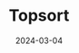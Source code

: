 ---  
layout: startup_page  
title: "Topsort"  
id: "topsort.com"  
permalink: "/topsorttopsort.com03042024/"  
website: "https://www.topsort.com/"  
funding_round: "Series A"  
funding_amount: "$20M"  
investors: "Upload Ventures, Quiet Capital, Pear Ventures"  
about: "Topsort provides a clean advertising platform free of third-party cookies and privacy-invasive data. It empowers retailers and marketplaces to run effective ad campaigns with high returns through its retail media platform and customizable APIs, offering a transparent and privacy-respecting solution for advertising."  
markets: "Advertising Technology, AI, Machine Learning, Retail Media"  
hq: "San Francisco, California, United States"  
founded_year: "2021"  
linkedin: "https://www.linkedin.com/company/topsort"  
twitter: ""  
instagram: ""  
facebook: ""  
crunchbase: "https://www.crunchbase.com/organization/topsort"  
pitchbook: ""  

date_display: "04-Mar-2024"  
date: "2024-03-04"

# SEO Optimization  
meta_title: "Topsort - Series A Funding ($20M)"  
meta_description: "Topsort, Topsort provides a clean advertising platform free of third-party cookies and privacy-invasive data. It empowers retailers and marketplaces to run eff..."  
meta_keywords: "Topsort, Advertising Technology, AI, Machine Learning, Retail Media, Series A funding"  
canonical_url: "https://startup.projectstartups.com/topsorttopsort.com03042024/"  
---